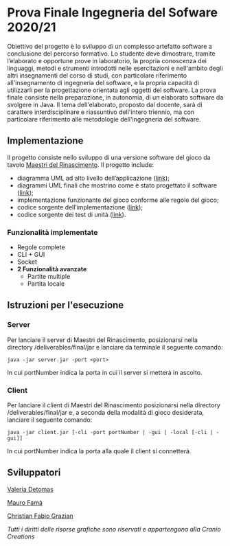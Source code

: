 # Prova Finale Ingegneria del Sofware 2020/21

Obiettivo del progetto è lo sviluppo di un complesso artefatto software a conclusione del percorso formativo. Lo studente deve dimostrare, tramite l’elaborato e opportune prove in laboratorio, la propria conoscenza dei linguaggi, metodi e strumenti introdotti nelle esercitazioni e nell'ambito degli altri insegnamenti del corso di studi, con particolare riferimento all'insegnamento di ingegneria del software, e la propria capacità di utilizzarli per la progettazione orientata agli oggetti del software. 
La prova finale consiste nella preparazione, in autonomia, di un elaborato software da svolgere in Java. Il tema dell'elaborato, proposto dal docente, sarà di carattere interdisciplinare e riassuntivo dell'intero triennio, ma con particolare riferimento alle metodologie dell'ingegneria del software.

## Implementazione

Il progetto consiste nello sviluppo di una versione software del gioco da tavolo [Maestri del Rinascimento](http://www.craniocreations.it/wp-content/uploads/2021/04/Lorenzo_Cardgame_Rules_ITA_small-3.pdf).
Il progetto include:
* diagramma UML ad alto livello dell’applicazione ([link](https://github.com/maurofama99/Progetto-Ingegneria-del-Software-2021/blob/main/deliverables/final/UML/Summary_UML.png));
* diagrammi UML finali che mostrino come è stato progettato il software ([link](https://github.com/maurofama99/Progetto-Ingegneria-del-Software-2021/tree/main/deliverables/final/UML/Final%20UML));
* implementazione funzionante del gioco conforme alle regole del gioco;
* codice sorgente dell’implementazione ([link](https://github.com/maurofama99/Progetto-Ingegneria-del-Software-2021/tree/main/src/main/java/it/polimi/ingsw));
* codice sorgente dei test di unità ([link](https://github.com/maurofama99/Progetto-Ingegneria-del-Software-2021/tree/main/src/test/java/it/polimi/ingsw)).

### Funzionalità implementate

* Regole complete
* CLI + GUI
* Socket
* __2 Funzionalità avanzate__
    * Partite multiple
    * Partita locale

## Istruzioni per l'esecuzione

### Server
Per lanciare il server di Maestri del Rinascimento, posizionarsi nella directory /deliverables/final/jar e lanciare da terminale il seguente comando:

``
      java -jar server.jar -port <port>
``

In cui portNumber indica la porta in cui il server si metterà in ascolto.

### Client
Per lanciare il client di Maestri del Rinascimento posizionarsi nella directory /deliverables/final/jar e, a seconda della modalità di gioco desiderata, lanciare il seguente comando:

``
java -jar client.jar [-cli -port portNumber | -gui | -local [-cli | -gui]]
``

In cui portNumber indica la porta alla quale il client si connetterà.

## Sviluppatori

[Valeria Detomas](https://github.com/valeriadetomas)

[Mauro Famà](https://github.com/maurofama99)

[Christian Fabio Grazian](https://github.com/grazcri)



*Tutti i diritti delle risorse grafiche sono riservati e appartengono alla Cranio Creations*


